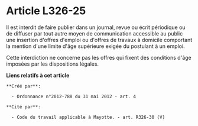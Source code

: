 # Article L326-25

Il est interdit de faire publier dans un journal, revue ou écrit périodique ou de diffuser par tout autre moyen de
communication accessible au public une insertion d'offres d'emploi ou d'offres de travaux à domicile comportant la mention
d'une limite d'âge supérieure exigée du postulant à un emploi.

Cette interdiction ne concerne pas les offres qui fixent des conditions d'âge imposées par les dispositions légales.

**Liens relatifs à cet article**

	**Créé par**:

	  - Ordonnance n°2012-788 du 31 mai 2012 - art. 4

	**Cité par**:

	  - Code du travail applicable à Mayotte. - art. R326-30 (V)
